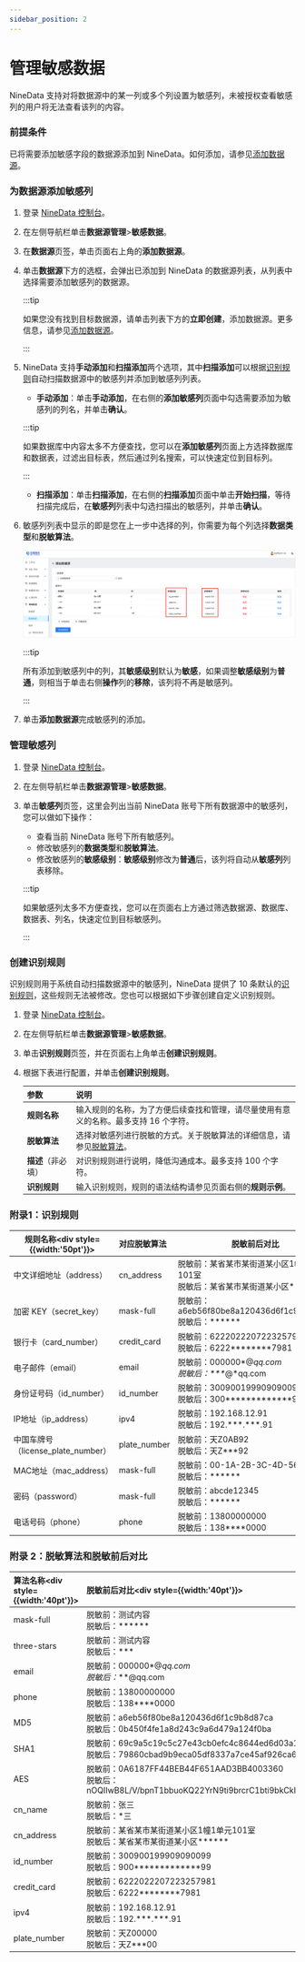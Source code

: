 ```yaml
---
sidebar_position: 2
---
```


# 管理敏感数据

NineData 支持对将数据源中的某一列或多个列设置为敏感列，未被授权查看敏感列的用户将无法查看该列的内容。

### 前提条件

已将需要添加敏感字段的数据源添加到 NineData。如何添加，请参见[添加数据源](datasource.md)。

### 为数据源添加敏感列

1. 登录 [NineData 控制台](https://console.ninedata.cloud)。

2. 在左侧导航栏单击**数据源管理**>**敏感数据**。

3. 在**数据源**页签，单击页面右上角的**添加数据源**。

4. 单击**数据源**下方的选框，会弹出已添加到 NineData 的数据源列表，从列表中选择需要添加敏感列的数据源。

   :::tip

   如果您没有找到目标数据源，请单击列表下方的**立即创建**，添加数据源。更多信息，请参见[添加数据源](datasource.md)。

   :::

5. NineData 支持**手动添加**和**扫描添加**两个选项，其中**扫描添加**可以根据[识别规则](#附录-1识别规则)自动扫描数据源中的敏感列并添加到敏感列列表。

   - **手动添加**：单击**手动添加**，在右侧的**添加敏感列**页面中勾选需要添加为敏感列的列名，并单击**确认**。

   :::tip

   如果数据库中内容太多不方便查找，您可以在**添加敏感列**页面上方选择数据库和数据表，过滤出目标表，然后通过列名搜索，可以快速定位到目标列。

   :::

   - **扫描添加**：单击**扫描添加**，在右侧的**扫描添加**页面中单击**开始扫描**，等待扫描完成后，在**敏感列**列表中勾选扫描出的敏感列，并单击**确认**。

6. 敏感列列表中显示的即是您在上一步中选择的列，你需要为每个列选择**数据类型**和**脱敏算法**。

   ![敏感列](image/sensitive_column.png)

   :::tip

   所有添加到敏感列中的列，其**敏感级别**默认为**敏感**，如果调整**敏感级别**为**普通**，则相当于单击右侧**操作**列的**移除**，该列将不再是敏感列。

   :::

7. 单击**添加数据源**完成敏感列的添加。

### 管理敏感列

1. 登录 [NineData 控制台](https://console.ninedata.cloud)。

2. 在左侧导航栏单击**数据源管理**>**敏感数据**。

3. 单击**敏感列**页签，这里会列出当前 NineData 账号下所有数据源中的敏感列，您可以做如下操作：

   - 查看当前 NineData 账号下所有敏感列。
   - 修改敏感列的**数据类型**和**脱敏算法**。
   - 修改敏感列的**敏感级别**：**敏感级别**修改为**普通**后，该列将自动从**敏感列**列表移除。

   :::tip
   
   如果敏感列太多不方便查找，您可以在页面右上方通过筛选数据源、数据库、数据表、列名，快速定位到目标敏感列。
   
   :::

### 创建识别规则

识别规则用于系统自动扫描数据源中的敏感列，NineData 提供了 10 条默认的[识别规则](#附录-1识别规则)，这些规则无法被修改。您也可以根据如下步骤创建自定义识别规则。

1. 登录 [NineData 控制台](https://console.ninedata.cloud)。

2. 在左侧导航栏单击**数据源管理**>**敏感数据**。

3. 单击**识别规则**页签，并在页面右上角单击**创建识别规则**。

4. 根据下表进行配置，并单击**创建识别规则**。

   | 参数               | 说明                                                         |
   | ------------------ | ------------------------------------------------------------ |
   | **规则名称**       | 输入规则的名称，为了方便后续查找和管理，请尽量使用有意义的名称。最多支持 16 个字符。 |
   | **脱敏算法**       | 选择对敏感列进行脱敏的方式。关于脱敏算法的详细信息，请参见[脱敏算法](#附录-2脱敏算法和脱敏前后对比)。<!--您可以使用系统提供的[脱敏算法](#algorism)，也可以[创建](#algorism_creation)自定义的脱敏算法。--> |
   | **描述**（非必填） | 对识别规则进行说明，降低沟通成本。最多支持 100 个字符。      |
   | **识别规则**       | 输入识别规则，规则的语法结构请参见页面右侧的**规则示例**。   |

<!--

<span id="algorism_creation">创建脱敏算法</span>（暂未支持）

脱敏算法是对敏感列进行脱敏的方式，NineData 提供了 13 条默认的[脱敏算法](#附录-2脱敏算法和脱敏前后对比)，这些算法无法被修改。您也可以根据如下步骤创建自定义脱敏算法。

1. 登录[NineData 控制台](https://console.ninedata.cloud)。
2. 在左侧导航栏单击**数据源管理**>**敏感数据**。
3. 单击**脱敏算法**页签，并在页面右上角单击**创建脱敏算法**。
4. 根据下表进行配置，并单击

 -->



### 附录1：识别规则

| 规则名称<div style={{width:'50pt'}}></div> | 对应脱敏算法 | 脱敏前后对比                                                 |
| ------------------------------------------ | :----------- | ------------------------------------------------------------ |
| 中文详细地址（address）                    | cn_address   | 脱敏前：某省某市某街道某小区1幢1单元101室<br />脱敏后：某省某市某街道某小区\*\*\*\*\* |
| 加密 KEY（secret_key）                     | mask-full    | 脱敏前：a6eb56f80be8a120436d6f1c9b8d87ca<br />脱敏后：\*\*\*\*\*\* |
| 银行卡（card_number）                      | credit_card  | 脱敏前：6222022207223257981<br />脱敏后：6222\*\*\*\*\*\*\*\*7981 |
| 电子邮件（email）                          | email        | 脱敏前：000000*@*qq.com<br />脱敏后：\*\*\**@*qq.com         |
| 身份证号码（id_number）                    | id_number    | 脱敏前：300900199909090099<br />脱敏后：300\*\*\*\*\*\*\*\*\*\*\*\*\*99 |
| IP地址（ip_address）                       | ipv4         | 脱敏前：192.168.12.91<br />脱敏后：192.\*\*\*.\*\*\*.91      |
| 中国车牌号（license_plate_number）         | plate_number | 脱敏前：天Z0AB92<br />脱敏后：天Z\*\*\*92                    |
| MAC地址（mac_address）                     | mask-full    | 脱敏前：00-1A-2B-3C-4D-56<br />脱敏后：\*\*\*\*\*\*          |
| 密码（password）                           | mask-full    | 脱敏前：abcde12345<br />脱敏后：\*\*\*\*\*\*                 |
| 电话号码（phone）                          | phone        | 脱敏前：13800000000<br />脱敏后：138\*\*\*\*0000             |

### 附录 2：脱敏算法和脱敏前后对比

| 算法名称<div style={{width:'40pt'}}></div> | 脱敏前后对比<div style={{width:'40pt'}}></div>               |
| :----------------------------------------- | :----------------------------------------------------------- |
| mask-full                                  | 脱敏前：测试内容<br />脱敏后：\*\*\****                      |
| three-stars                                | 脱敏前：测试内容<br />脱敏后：\***                           |
| email                                      | 脱敏前：000000*@*qq.com<br />脱敏后：***@qq.com              |
| phone                                      | 脱敏前：13800000000<br />脱敏后：138\*\*\*\*0000             |
| MD5                                        | 脱敏前：a6eb56f80be8a120436d6f1c9b8d87ca<br />脱敏后：0b450f4fe1a8d243c9a6d479a124f0ba |
| SHA1                                       | 脱敏前：69c9a5c19c5c27e43cb0efc4c8644ed6d03a110b<br />脱敏后：79860cbad9b9eca05df8337a7ce45af926ca6392 |
| AES                                        | 脱敏前：0A6187FF44BEB44F651AAD3BB4003360<br />脱敏后：nOQIIwB8L/V/bpnT1bbuoKQ22YrN9ti9brcrC1bti9bkCkIvV1APJfdX5EE69ZW/ |
| cn_name                                    | 脱敏前：张三<br />脱敏后：*三                                |
| cn_address                                 | 脱敏前：某省某市某街道某小区1幢1单元101室<br />脱敏后：某省某市某街道某小区\*\*\**** |
| id_number                                  | 脱敏前：300900199909090099<br />脱敏后：900\*\*\*\*\*\*\*\*\*\*\*\*\*99 |
| credit_card                                | 脱敏前：6222022207223257981<br />脱敏后：6222\*\*\*\*\*\*\*\*7981 |
| ipv4                                       | 脱敏前：192.168.12.91<br />脱敏后：192.\*\*\*.\*\*\*.91      |
| plate_number                               | 脱敏前：天Z00000<br />脱敏后：天Z\*\*\*00                    |



